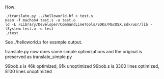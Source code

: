 How:

```
./translate.py ../helloworld.bf > test.s
nasm -f macho64 test.s -o test.o
ld -L /Library/Developer/CommandLineTools/SDKs/MacOSX.sdk/usr/lib -lSystem test.o -o test
./test
```

See ./helloworld.s for example output.

translate.py now does some simple optimizations and the original is preserved as translate_simple.py

99bob.s is 46k optimized, 91k unoptimized
99bob.s is 3300 lines optimized, 8100 lines unoptimized

